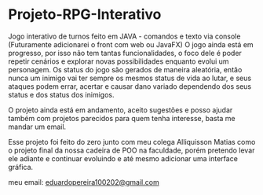 # Projeto-RPG-Interativo
Jogo interativo de turnos feito em JAVA - comandos e texto via console (Futuramente adicionarei o front com web ou JavaFX)
O jogo ainda está em progresso, por isso não tem tantas funcionalidades, o foco dele é poder repetir cenários e explorar novas possibilidades enquanto
evolui um personagem.
Os status do jogo são gerados de maneira aleatória, então nunca um inimigo vai ter sempre os mesmos status de vida ao lutar, e seus ataques podem errar, acertar
e causar dano variado dependendo dos seus status e dos status dos inimigos.

O projeto ainda está em andamento, aceito sugestões e posso ajudar também com projetos parecidos para quem tenha interesse, basta me mandar um email.

Esse projeto foi feito do zero junto com meu colega Alliquisson Matias como o projeto final da nossa cadeira de POO na faculdade, 
porém pretendo levar ele adiante e continuar evoluindo e até mesmo adicionar uma interface gráfica.

meu email: eduardopereira100202@gmail.com
